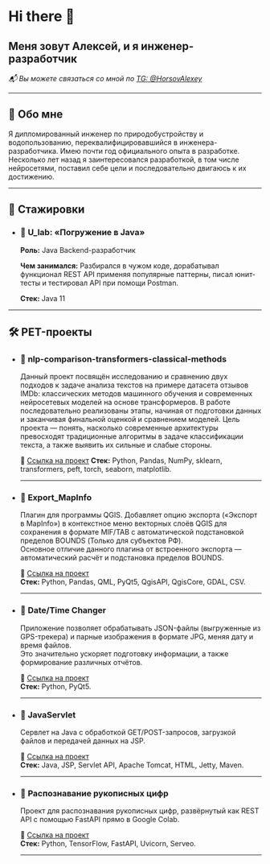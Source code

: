 # Hi there 👋  

## Меня зовут Алексей, и я инженер-разработчик  

*📬 Вы можете связаться со мной по [TG: @HorsovAlexey](https://t.me/HorsovAlexey)*  

---

## 📌 Обо мне  

Я дипломированный инженер по природобустройству и водопользованию, переквалифицировавшийся в инженера-разработчика. Имею почти год официального опыта в разработке.  
Несколько лет назад я заинтересовался разработкой, в том числе нейросетями, поставил себе цели и последовательно двигаюсь к их достижению.  

---

## 🚀 Стажировки  

- ### 📌 U_lab: «Погружение в Java»  
  **Роль:** Java Backend-разработчик  
  
  **Чем занимался:**  Разбирался в чужом коде, дорабатывал функционал REST API применяя популярные паттерны, писал юнит-тесты и тестировал API при помощи Postman.  
  
  **Стек:** Java 11  

---

## 🛠 PET-проекты  

- ### 🎯 nlp-comparison-transformers-classical-methods 
  Данный проект посвящён исследованию и сравнению двух подходов к задаче анализа текстов на примере датасета отзывов IMDb: классических методов машинного обучения и современных нейросетевых моделей на основе трансформеров.
  В работе последовательно реализованы этапы, начиная от подготовки данных и заканчивая финальной оценкой и сравнением моделей.
Цель проекта — понять, насколько современные архитектуры превосходят традиционные алгоритмы в задаче классификации текста, а также выявить их сильные и слабые стороны.  
  
  🔗 [Ссылка на проект]([https://github.com/Paoak/Export_MapInfo](https://github.com/Paoak/nlp-comparison-transformers-classical-methods))  
  **Стек:** Python, Pandas, NumPy, sklearn, transformers, peft, torch, seaborn, matplotlib.
  
  ---


- ### 🎯 Export_MapInfo  
  Плагин для программы QGIS. Добавляет опцию экспорта («Экспорт в MapInfo») в контекстное меню векторных слоёв QGIS для сохранения в формате MIF/TAB с автоматической подстановкой пределов BOUNDS (Только для субъектов РФ).  
  Основное отличие данного плагина от встроенного экспорта — автоматический расчёт и подстановка пределов BOUNDS.  
  
  🔗 [Ссылка на проект](https://github.com/Paoak/Export_MapInfo)  
  **Стек:** Python, Pandas, QML, PyQt5, QgisAPI, QgisCore, GDAL, CSV.
  
  ---
  
- ### 🎯 Date/Time Changer  
  Приложение позволяет обрабатывать JSON-файлы (выгруженные из GPS-трекера) и парные изображения в формате JPG, меняя дату и время файлов.  
  Это значительно ускоряет подготовку информации, а также формирование различных отчётов.  
  
  🔗 [Ссылка на проект](https://github.com/Paoak/TimeChanger)  
  **Стек:** Python, PyQt5. 
  
  ---
  
- ### 🎯 JavaServlet  
  Сервлет на Java с обработкой GET/POST-запросов, загрузкой файлов и передачей данных на JSP.  
  
  🔗 [Ссылка на проект](https://github.com/Paoak/Servlet/tree/master)  
  **Стек:** Java, JSP, Servlet API, Apache Tomcat, HTML, Jetty, Maven.
  
  ---
  
- ### 🎯 Распознавание рукописных цифр  
  Проект для распознавания рукописных цифр, развёрнутый как REST API с помощью FastAPI прямо в Google Colab.  
  
  🔗 [Ссылка на проект](https://github.com/Paoak/RestAPI_MNIST)  
  **Стек:** Python, TensorFlow, FastAPI, Uvicorn, Serveo.
  
  ---


